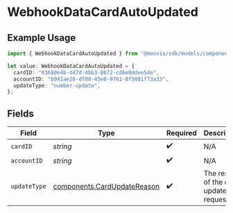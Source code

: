 # WebhookDataCardAutoUpdated

## Example Usage

```typescript
import { WebhookDataCardAutoUpdated } from "@moovio/sdk/models/components";

let value: WebhookDataCardAutoUpdated = {
  cardID: "03680e4b-d47d-4bb3-8672-cd6e0ddee54e",
  accountID: "b041ae28-df08-45e0-9761-8f5081f73a33",
  updateType: "number-update",
};
```

## Fields

| Field                                                                      | Type                                                                       | Required                                                                   | Description                                                                | Example                                                                    |
| -------------------------------------------------------------------------- | -------------------------------------------------------------------------- | -------------------------------------------------------------------------- | -------------------------------------------------------------------------- | -------------------------------------------------------------------------- |
| `cardID`                                                                   | *string*                                                                   | :heavy_check_mark:                                                         | N/A                                                                        |                                                                            |
| `accountID`                                                                | *string*                                                                   | :heavy_check_mark:                                                         | N/A                                                                        |                                                                            |
| `updateType`                                                               | [components.CardUpdateReason](../../models/components/cardupdatereason.md) | :heavy_check_mark:                                                         | The results of the card update request.                                    | number-update                                                              |